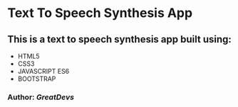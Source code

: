 # Text To Speech Synthesis App

## This is a text to speech synthesis app built using:

- HTML5
- CSS3
- JAVASCRIPT ES6
- BOOTSTRAP

### Author: _GreatDevs_

#
